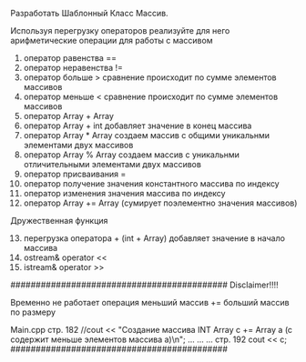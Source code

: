 Разработать Шаблонный Класс Массив.

Используя перегрузку операторов реализуйте для него арифметические операции для работы с массивом

1) оператор равенства ==
2) оператор неравенства !=
3) оператор больше > сравнение происходит по сумме элементов массивов
4) оператор меньше < сравнение происходит по сумме элементов массивов
5) оператор Array + Array
6) оператор Array + int добавляет значение в конец массива
7) оператор Array * Array создаем массив с общими уникальнми элементами двух массивов
8) оператор Array % Array создаем массив с уникальнми отличительными элементами двух массивов
9) оператор присваивания =
10) оператор получение значения константного массива по индексу
11) оператор изменения значения массива по индексу
12) оператор Array += Array (сумирует поэлементно значения массивов)


Дружественная функция 

13) перегрузка оператора + (int + Array) добавляет значение в начало массива
14) ostream& operator <<
15) istream& operator >>

###########################################
Disclaimer!!!! 

Временно не работает операция меньший массив += больший массив по размеру 

Main.cpp 
стр. 182 //cout << "Создание массива INT Array c += Array a (c содержит меньше элементов массива a)\n";
... ... ... 
стр. 192 cout << c;
###########################################
